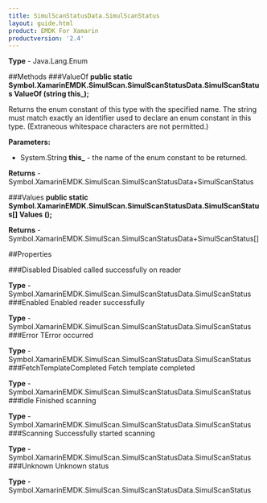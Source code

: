 ```yaml
---
title: SimulScanStatusData.SimulScanStatus
layout: guide.html 
product: EMDK For Xamarin 
productversion: '2.4' 
---
```



**Type** - Java.Lang.Enum

##Methods
###ValueOf
**public static Symbol.XamarinEMDK.SimulScan.SimulScanStatusData.SimulScanStatus ValueOf (string this_);**

Returns the enum constant of this type with the specified name. The string must match exactly an identifier used to declare an enum constant in this type. (Extraneous whitespace characters are not permitted.)

**Parameters:** 

* System.String **this_** -  the name of the enum constant to be returned.

**Returns** - Symbol.XamarinEMDK.SimulScan.SimulScanStatusData+SimulScanStatus

###Values
**public static Symbol.XamarinEMDK.SimulScan.SimulScanStatusData.SimulScanStatus[] Values ();**




**Returns** - Symbol.XamarinEMDK.SimulScan.SimulScanStatusData+SimulScanStatus[]

##Properties

###Disabled
Disabled called successfully on reader

**Type** - Symbol.XamarinEMDK.SimulScan.SimulScanStatusData.SimulScanStatus
###Enabled
Enabled reader successfully

**Type** - Symbol.XamarinEMDK.SimulScan.SimulScanStatusData.SimulScanStatus
###Error
TError occurred

**Type** - Symbol.XamarinEMDK.SimulScan.SimulScanStatusData.SimulScanStatus
###FetchTemplateCompleted
Fetch template completed

**Type** - Symbol.XamarinEMDK.SimulScan.SimulScanStatusData.SimulScanStatus
###Idle
Finished scanning

**Type** - Symbol.XamarinEMDK.SimulScan.SimulScanStatusData.SimulScanStatus
###Scanning
Successfully started scanning

**Type** - Symbol.XamarinEMDK.SimulScan.SimulScanStatusData.SimulScanStatus
###Unknown
Unknown status

**Type** - Symbol.XamarinEMDK.SimulScan.SimulScanStatusData.SimulScanStatus


